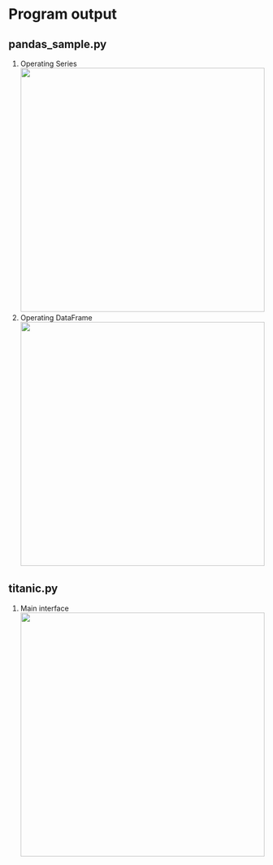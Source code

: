 # Program output

## pandas_sample.py

1. Operating Series<br><img src="https://github.com/hendraanggrian/IIT-ITM513/raw/assets/assignments/hw8/screenshot1_1.png" width="480">
1. Operating DataFrame<br><img src="https://github.com/hendraanggrian/IIT-ITM513/raw/assets/assignments/hw8/screenshot1_2.png" width="480">

<div style="page-break-after: always;"></div>

## titanic.py

1. Main interface<br><img src="https://github.com/hendraanggrian/IIT-ITM513/raw/assets/assignments/hw8/screenshot2.png" width="480">
